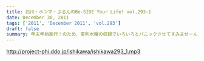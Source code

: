 ```yaml
---
title: 石川・ホンマ・ぶるんのBe-SIDE Your Life! vol.293-1
date: December 30, 2011
tags: ['2011', 'December 2011', 'vol.293']
draft: false
summary: 年末年始進行！のため、変則水曜の収録でいろいろとパニックさせてすみませーん。でも、年末年始もレギュラー配信予定・・・（！？）NAMAE
---
```


http://project-phi.ddo.jp/ishikawa/ishikawa293_1.mp3